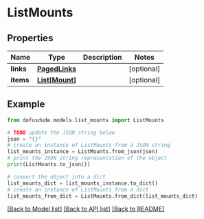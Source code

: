 # ListMounts


## Properties

Name | Type | Description | Notes
------------ | ------------- | ------------- | -------------
**links** | [**PagedLinks**](PagedLinks.md) |  | [optional] 
**items** | [**List[Mount]**](Mount.md) |  | [optional] 

## Example

```python
from dofusdude.models.list_mounts import ListMounts

# TODO update the JSON string below
json = "{}"
# create an instance of ListMounts from a JSON string
list_mounts_instance = ListMounts.from_json(json)
# print the JSON string representation of the object
print(ListMounts.to_json())

# convert the object into a dict
list_mounts_dict = list_mounts_instance.to_dict()
# create an instance of ListMounts from a dict
list_mounts_from_dict = ListMounts.from_dict(list_mounts_dict)
```
[[Back to Model list]](../README.md#documentation-for-models) [[Back to API list]](../README.md#documentation-for-api-endpoints) [[Back to README]](../README.md)


